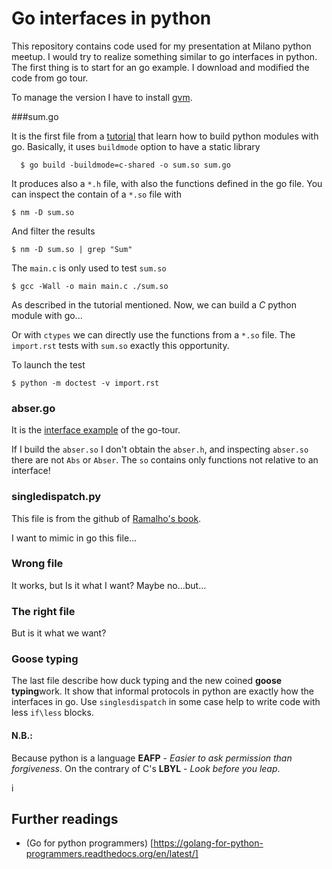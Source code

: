 # Go interfaces in python

This repository contains code used for my presentation at Milano python meetup.
I would try to realize something similar to go interfaces in python.
The first thing is to start for an go example. I download and modified the code from go tour.

To manage the version I have to install [gvm](http://www.hostingadvice.com/how-to/install-golang-on-ubuntu/).

###sum.go 


It is the first file from a [tutorial](https://blog.filippo.io/building-python-modules-with-go-1-5/) that learn how to build python modules with go.
Basically, it uses `buildmode` option to have a static library

      $ go build -buildmode=c-shared -o sum.so sum.go

It produces also a `*.h` file, with also the functions defined in the go file.
You can inspect the contain of a `*.so` file with

    $ nm -D sum.so

And filter the results

    $ nm -D sum.so | grep "Sum"

The `main.c` is only used to test `sum.so`

    $ gcc -Wall -o main main.c ./sum.so

As described in the tutorial mentioned.
Now, we can build a *C* python module with go...

Or with `ctypes` we can directly use the functions from a `*.so` file. 
The `import.rst` tests with `sum.so` exactly this opportunity.

To launch the test

    $ python -m doctest -v import.rst

### abser.go 

It is the [interface example](https://tour.golang.org/methods/4) of the go-tour.

If I build the `abser.so` I don't obtain the `abser.h`, and inspecting `abser.so` there are not `Abs` or `Abser`.
The `so` contains only functions not relative to an interface!


### singledispatch.py

This file is from the github of [Ramalho's book](https://github.com/fluentpython/example-code/blob/a3bf32b9fa8b80f714a899ee832145e1091cc635/07-closure-deco/generic.py).

I want to mimic in go this file...

### Wrong file

It works, but Is it what I want? Maybe no...but...

### The right file

But is it what we want?

### Goose typing

The last file describe how duck typing and the new coined **goose typing**work. 
It show that informal protocols in python are exactly how the interfaces in go. Use `singlesdispatch` in some case help to write code with
less `if\less` blocks.

#### N.B.:

Because python is a language **EAFP** - *Easier to ask permission than forgiveness*.
On the contrary of C's **LBYL** - *Look before you leap*.

i
## Further readings

  - (Go for python programmers) [https://golang-for-python-programmers.readthedocs.org/en/latest/]




